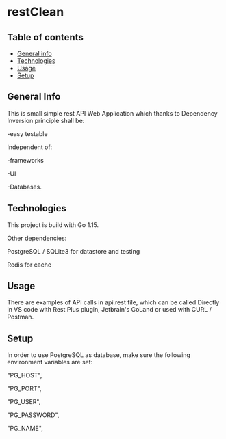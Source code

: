 # restClean

## Table of contents

* [General info](#general-info)
* [Technologies](#technologies)
* [Usage](#usage)
* [Setup](#setup)

## General Info

This is small simple rest API Web Application which thanks to Dependency Inversion principle shall be:

-easy testable

Independent of:

-frameworks

-UI

-Databases.

## Technologies

This project is build with Go 1.15.

Other dependencies:

PostgreSQL / SQLite3 for datastore and testing

Redis for cache

## Usage

There are examples of API calls in api.rest file, which can be called Directly in VS code with Rest Plus plugin, Jetbrain's GoLand or used with CURL / Postman.

## Setup

In order to use PostgreSQL as database, make sure the following environment variables are set:

"PG_HOST",

"PG_PORT",

"PG_USER",

"PG_PASSWORD",

"PG_NAME",
